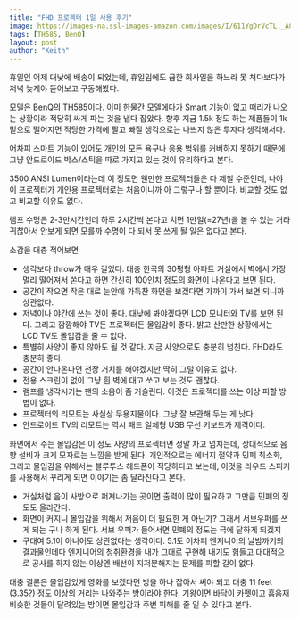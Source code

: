 ```yaml
---
title: "FHD 프로젝터 1일 사용 후기"
image: https://images-na.ssl-images-amazon.com/images/I/611YgDrVcTL._AC_SY355_.jpg
tags: [TH585, BenQ]
layout: post
author: "Keith"
---
```


휴일인 어제 대낮에 배송이 되었는데, 휴일임에도 급한 회사일을 하느라 못 쳐다보다가 저녁 늦게야 뜯어보고 구동해봤다.

모델은 BenQ의 TH585이다. 이미 한물간 모델에다가 Smart 기능이 없고 떠리가 나오는 상황이라 적당히 싸게 파는 것을 냅다 잡았다. 향후 지금 1.5k 정도 하는 제품들이 1k 밑으로 떨어지면 적당한 가격에 팔고 빠질 생각으로는 나쁘지 않은 투자다 생각해서다. 

어차피 스마트 기능이 있어도 개인의 모든 욕구나 응용 범위를 커버하지 못하기 때문에 그냥 안드로이드 박스/스틱을 따로 가지고 있는 것이 유리하다고 본다. 

3500 ANSI Lumen이라는데 이 정도면 웬만한 프로젝터들은 다 제칠 수준인데, 나야 이 프로젝터가 개인용 프로젝터로는 처음이니까 아 그렇구나 할 뿐이다. 비교할 것도 없고 비교할 이유도 없다. 

램프 수명은 2-3만시간인데 하루 2시간씩 본다고 치면 1만일(=27년)을 볼 수 있는 거라 귀찮아서 안보게 되면 모를까 수명이 다 되서 못 쓰게 될 일은 없다고 본다. 

소감을 대충 적어보면 
- 생각보다 throw가 매우 길었다. 대충 한국의 30평형 아파트 거실에서 벽에서 가장 멀리 떨어져서 쏜다고 하면 간신히 100인치 정도의 화면이 나온다고 보면 된다. 
- 공간이 작으면 작은 대로 눈안에 가득찬 화면을 보겠다면 가까이 가서 보면 되니까 상관없다.
- 저녁이나 야간에 쓰는 것이 좋다. 대낮에 봐야겠다면 LCD 모니터와 TV를 보면 된다. 그리고 깜깜해야 TV든 프로젝터든 몰입감이 좋다. 밝고 산만한 상황에서는 LCD TV도 몰입감을 줄 수 없다.
- 특별히 사양이 좋지 않아도 될 것 같다. 지금 사양으로도 충분히 넘친다. FHD라도 충분히 좋다. 
- 공간이 안나온다면 천장 거치를 해야겠지만 딱히 그럴 이유도 없다.
- 전용 스크린이 없이 그냥 흰 벽에 대고 쏘고 보는 것도 괜찮다. 
- 램프를 냉각시키는 팬의 소음이 좀 거슬린다. 이것은 프로젝터를 쓰는 이상 피할 방법이 없다. 
- 프로젝터의 리모트는 사실상 무용지물이다. 그냥 잘 보관해 두는 게 낫다. 
- 안드로이드 TV의 리모트는 역시 패드 일체형 USB 무선 키보드가 제격이다. 

화면에서 주는 몰입감은 이 정도 사양의 프로젝터면 정말 차고 넘치는데, 상대적으로 음향 설비가 크게 모자르는 느낌을 받게 된다. 개인적으로는 에너지 절약과 민폐 최소화, 그리고 몰입감을 위해서는 블루투스 헤드폰이 적당하다고 보는데, 이것을 라우드 스피커를 사용해서 꾸리게 되면 이야기는 좀 달라진다고 본다.

- 거실처럼 음이 사방으로 퍼져나가는 곳이면 출력이 많이 필요하고 그만큼 민폐의 정도도 올라간다. 
- 화면이 커지니 몰입감을 위해서 저음이 더 필요한 게 아닌가? 그래서 서브우퍼를 쓰게 되는 구나 하게 된다. 서브 우퍼가 들어서면 민폐의 정도는 극에 달하게 되겠지
- 구태여 5.1이 아니어도 상관없다는 생각이다. 5.1도 어차피 엔지니어의 날밤까기의 결과물인데다 엔지니어의 청취환경을 내가 그대로 구현해 내기도 힘들고 대대적으로 공사를 하지 않는 이상엔 배선이 지저분해지는 문제를 피할 길이 없다. 

대충 결론은 몰입감있게 영화를 보겠다면 방을 하나 잡아서 써야 되고 대충 11 feet (3.35?) 정도 이상의 거리는 나와주는 방이라야 한다. 기왕이면 바닥이 카펫이고 흡음재 비슷한 것들이 달려있는 방이면 몰입감과 주변 피해를 줄 일 수 있다고 본다. 
